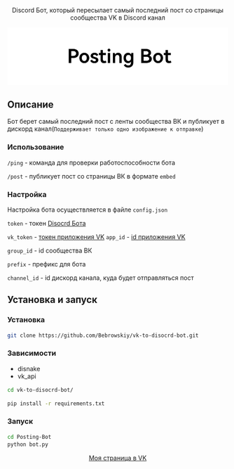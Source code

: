<p align="center">Discord Бот, который пересылает самый последний пост со страницы сообщества VK в Discord канал</p>


<p align="center"><img alt="image" src="pictures/image.png" /></p>

## Описание
Бот берет самый последний пост с ленты сообщества ВК и публикует в дискорд канал(`Поддерживает только одно изображение к отправке`)

### Использование
`/ping` - команда для проверки работоспособности бота

`/post` - публикует пост со страницы ВК в формате `embed`

### Настройка

Настройка бота осуществляется в файле `config.json`

`token` - токен [Disocrd Бота](https://discord.com/developers/applications/)

`vk_token` - [токен приложения VK](https://dev.vk.com/ru/admin/apps-list
)
`app_id` - [id приложения VK](https://dev.vk.com/ru/admin/apps-list)

`group_id` - id сообщества ВК

`prefix` -  префикс для бота

`channel_id` - id дискорд канала, куда будет отправляться пост

## Установка и запуск

### Установка

```bash
git clone https://github.com/Bebrowskiy/vk-to-disocrd-bot.git
```

### Зависимости

- disnake
- vk_api

```bash
cd vk-to-disocrd-bot/
```

```bash
pip install -r requirements.txt
```

### Запуск

```bash
cd Posting-Bot
python bot.py
```

<p align="center"> <a href="https://vk.com/bebrow2021">Моя страница в VK</a></p>
